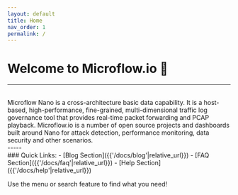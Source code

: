 ```yaml
---  
layout: default  
title: Home  
nav_order: 1  
permalink: /  
---  
```


# Welcome to Microflow.io 🎉  
-----
<br>
Microflow Nano is a cross-architecture basic data capability. It is a host-based, high-performance, fine-grained, multi-dimensional traffic log governance tool that provides real-time packet forwarding and PCAP playback.
Microflow.io is a number of open source projects and dashboards built around Nano for attack detection, performance monitoring, data security and other scenarios.
<br>
-----
<br>
### Quick Links:  
- [Blog Section]({{'/docs/blog'|relative_url}})  
- [FAQ Section]({{'/docs/faq'|relative_url}})  
- [Help Section]({{'/docs/help'|relative_url}})  

Use the menu or search feature to find what you need!
